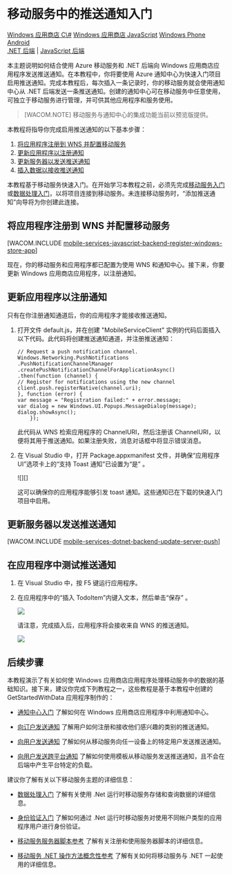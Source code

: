<properties pageTitle="Get started with push notifications (Windows Store) | Mobile Dev Center" metaKeywords="" description="Learn how to use Azure .Net Runtime Mobile Services and Notification Hubs to send push notifications to your Windows Store JavaScript app." metaCanonical="" services="mobile" documentationCenter="Mobile" title="Get started with push notifications in Mobile Services" authors="wesmc" solutions="" manager="" editor="" />

# 移动服务中的推送通知入门

<div class="dev-center-tutorial-selector sublanding">
	<a href="/zh-cn/documentation/articles/mobile-services-dotnet-backend-windows-store-dotnet-get-started-push" title="Windows Store C#">Windows 应用商店 C\#</a>
	<a href="/zh-cn/documentation/articles/mobile-services-dotnet-backend-windows-store-javascript-get-started-push" title="Windows Store JavaScript" class="current">Windows 应用商店 JavaScript</a>
	<a href="/zh-cn/documentation/articles/mobile-services-dotnet-backend-windows-phone-get-started-push" title="Windows Phone">Windows Phone</a>
	<a href="/zh-cn/documentation/articles/mobile-services-dotnet-backend-android-get-started-push/" title="Android">Android</a>
</div>

<div class="dev-center-tutorial-subselector"><a href="/zh-cn/documentation/articles/mobile-services-dotnet-backend-windows-store-javascript-get-started-push" title=".NET backend" class="current">.NET 后端</a> | <a href="/zh-cn/documentation/articles/mobile-services-javascript-backend-windows-store-javascript-get-started-push/"  title="JavaScript backend">JavaScript 后端</a></div>

本主题说明如何结合使用 Azure 移动服务和 .NET 后端向 Windows 应用商店应用程序发送推送通知。在本教程中，你将要使用 Azure 通知中心为快速入门项目启用推送通知。完成本教程后，每次插入一条记录时，你的移动服务就会使用通知中心从 .NET 后端发送一条推送通知。创建的通知中心可在移动服务中任意使用，可独立于移动服务进行管理，并可供其他应用程序和服务使用。

> [WACOM.NOTE] 移动服务与通知中心的集成功能当前以预览版提供。

本教程将指导你完成启用推送通知的以下基本步骤：

1.  [将应用程序注册到 WNS 并配置移动服务][]
2.  [更新应用程序以注册通知][]
3.  [更新服务器以发送推送通知][]
4.  [插入数据以接收推送通知][]

本教程基于移动服务快速入门。在开始学习本教程之前，必须先完成[移动服务入门][]或[数据处理入门][]，以将项目连接到移动服务。未连接移动服务时，“添加推送通知”向导将为你创建此连接。

<a id="register"></a>
## 将应用程序注册到 WNS 并配置移动服务

[WACOM.INCLUDE [mobile-services-javascript-backend-register-windows-store-app][]]

现在，你的移动服务和应用程序都已配置为使用 WNS 和通知中心。接下来，你要更新 Windows 应用商店应用程序，以注册通知。

<a id="update-app"></a>
## 更新应用程序以注册通知

只有在你注册通知通道后，你的应用程序才能接收推送通知。

1.  打开文件 default.js，并在创建 "MobileServiceClient" 实例的代码后面插入以下代码。此代码将创建推送通知通道，并注册推送通知：

        // Request a push notification channel.
        Windows.Networking.PushNotifications
        .PushNotificationChannelManager
        .createPushNotificationChannelForApplicationAsync()
        .then(function (channel) {
        // Register for notifications using the new channel
        client.push.registerNative(channel.uri);
        }, function (error) {
        var message = "Registration failed:" + error.message;
        var dialog = new Windows.UI.Popups.MessageDialog(message);
        dialog.showAsync();
            });

    此代码从 WNS 检索应用程序的 ChannelURI，然后注册该 ChannelURI，以便将其用于推送通知。如果注册失败，消息对话框中将显示错误消息。

2.  在 Visual Studio 中，打开 Package.appxmanifest 文件，并确保“应用程序 UI”选项卡上的“支持 Toast 通知”已设置为“是” 。

    ![][]

    这可以确保你的应用程序能够引发 toast 通知。这些通知已在下载的快速入门项目中启用。

<a id="update-server"></a>
## 更新服务器以发送推送通知

[WACOM.INCLUDE [mobile-services-dotnet-backend-update-server-push][]]

<a id="test"></a>
## 在应用程序中测试推送通知

1.  在 Visual Studio 中，按 F5 键运行应用程序。

2.  在应用程序中的“插入 TodoItem”内键入文本，然后单击“保存” 。

    ![][1]

    请注意，完成插入后，应用程序将会接收来自 WNS 的推送通知。

    ![][2]

<a name="next-steps"> </a>
## 后续步骤

本教程演示了有关如何使 Windows 应用商店应用程序处理移动服务中的数据的基础知识。接下来，建议你完成下列教程之一，这些教程是基于本教程中创建的 GetStartedWithData 应用程序制作的：

-   [通知中心入门][]
    了解如何在 Windows 应用商店应用程序中利用通知中心。

-   [向订户发送通知][]
    了解用户如何注册和接收他们感兴趣的类别的推送通知。

-   [向用户发送通知][]
    了解如何从移动服务向任一设备上的特定用户发送推送通知。

-   [向用户发送跨平台通知][]
    了解如何使用模板从移动服务发送推送通知，且不会在后端中产生平台特定的负载。

建议你了解有关以下移动服务主题的详细信息：

-   [数据处理入门][]
    了解有关使用 .Net 运行时移动服务存储和查询数据的详细信息。

-   [身份验证入门][]
    了解如何通过 .Net 运行时移动服务对使用不同帐户类型的应用程序用户进行身份验证。

-   [移动服务服务器脚本参考][]
    了解有关注册和使用服务器脚本的详细信息。

-   [移动服务 .NET 操作方法概念性参考][]
    了解有关如何将移动服务与 .NET 一起使用的详细信息。

  [Windows 应用商店 C\#]: /zh-cn/documentation/articles/mobile-services-dotnet-backend-windows-store-dotnet-get-started-push "Windows 应用商店 C#"
  [Windows 应用商店 JavaScript]: /zh-cn/documentation/articles/mobile-services-dotnet-backend-windows-store-javascript-get-started-push "Windows 应用商店 JavaScript"
  [Windows Phone]: /zh-cn/documentation/articles/mobile-services-dotnet-backend-windows-phone-get-started-push "Windows Phone"
  [Android]: /zh-cn/documentation/articles/mobile-services-dotnet-backend-android-get-started-push/ "Android"
  [.NET 后端]: /zh-cn/documentation/articles/mobile-services-dotnet-backend-windows-store-javascript-get-started-push ".NET 后端"
  [JavaScript 后端]: /zh-cn/documentation/articles/mobile-services-javascript-backend-windows-store-javascript-get-started-push/ "JavaScript 后端"
  [将应用程序注册到 WNS 并配置移动服务]: #register
  [更新应用程序以注册通知]: #update-app
  [更新服务器以发送推送通知]: #update-server
  [插入数据以接收推送通知]: #test
  [移动服务入门]: /zh-cn/documentation/articles/mobile-services-windows-store-get-started
  [数据处理入门]: /zh-cn/documentation/articles/mobile-services-dotnet-backend-windows-store-javascript-get-started-data
  [mobile-services-javascript-backend-register-windows-store-app]: ../includes/mobile-services-javascript-backend-register-windows-store-app.md
  [0]: ./media/mobile-services-dotnet-backend-windows-store-javascript-get-started-push/enable-toast.png
  [mobile-services-dotnet-backend-update-server-push]: ../includes/mobile-services-dotnet-backend-update-server-push.md
  [1]: ./media/mobile-services-dotnet-backend-windows-store-javascript-get-started-push/mobile-quickstart-push1.png
  [2]: ./media/mobile-services-dotnet-backend-windows-store-javascript-get-started-push/mobile-quickstart-push2.png
  [通知中心入门]: /zh-cn/manage/services/notification-hubs/getting-started-windows-dotnet/
  [向订户发送通知]: /zh-cn/manage/services/notification-hubs/breaking-news-dotnet/
  [向用户发送通知]: /zh-cn/manage/services/notification-hubs/notify-users/
  [向用户发送跨平台通知]: /zh-cn/manage/services/notification-hubs/notify-users-xplat-mobile-services/
  [身份验证入门]: /zh-cn/documentation/articles/mobile-services-dotnet-backend-windows-store-javascript-get-started-users
  [移动服务服务器脚本参考]: http://go.microsoft.com/fwlink/?LinkId=262293
  [移动服务 .NET 操作方法概念性参考]: /zh-cn/documentation/articles/mobile-services-html-how-to-use-client-library

